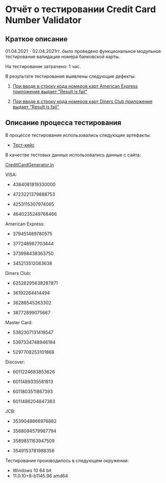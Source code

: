 # Отчёт о тестировании Credit Card Number Validator

## Краткое описание
01.04.2021 - 02.04.2021гг. было проведено функциональное модульное тестирование валидации номера банковской карты.

На тестирование затрачено: 1 час.

В результате тестирования выявлены следующие дефекты:


1. [При вводе в строку кода номеров карт American Express приложение выдает "Result is fail"](https://github.com/TLyzlova/Credit-card-test/issues/1)

2. [При вводе в строку кода номеров карт Diners Club приложение выдает "Result is fail"](https://github.com/TLyzlova/Credit-card-test/issues/2)


## Описание процесса тестирования

В процессе тестирования использовались следующие артефакты:


- [Тест-кейс](https://docs.google.com/spreadsheets/d/1jcGT9YU9ixQXsOdN9whI5XYS6z8Pb6frv5mwblw8O3w/edit#gid=0)



В качестве тестовых данных использовались данные с сайта:

[CreditCardGenerator.in](https://creditcardgenerator.in/) 


VISA:

- 4384081819330000

- 4723221379888753
 
 - 4253115307974065

 - 4640235249768466

 American Express:

- 379451489780575

- 377248987703444

- 373998438363750

- 345213512083638

Diners Club:

- 62526295638287871

- 36192264414494

- 36288545263302

- 38772899075667

Master Card:

- 5382307131419547

- 5397334748946194

- 5297708253101868

Discover:

- 6011224683853626

- 6011489335581913

- 6011803511867393

- 6011486204847383

JCB:

- 3539048866976882

- 3568094579987794

- 3589851163947509

- 3549153781988356


Тестирование производилось в следующем окружении:

- Windows 10 64 bit 
- 11.0.10+8-b1145.96 amd64 
